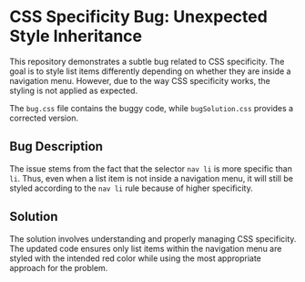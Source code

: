 # CSS Specificity Bug: Unexpected Style Inheritance

This repository demonstrates a subtle bug related to CSS specificity.  The goal is to style list items differently depending on whether they are inside a navigation menu. However, due to the way CSS specificity works, the styling is not applied as expected.

The `bug.css` file contains the buggy code, while `bugSolution.css` provides a corrected version.

## Bug Description
The issue stems from the fact that the selector `nav li` is more specific than `li`. Thus, even when a list item is not inside a navigation menu, it will still be styled according to the `nav li` rule because of higher specificity.

## Solution
The solution involves understanding and properly managing CSS specificity.  The updated code ensures only list items within the navigation menu are styled with the intended red color while using the most appropriate approach for the problem.